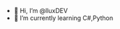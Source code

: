 - 👋 Hi, I’m @lluxDEV
- 🌱 I’m currently learning C#,Python


<!---
lluxDEV/lluxDEV is a ✨ special ✨ repository because its `README.md` (this file) appears on your GitHub profile.
You can click the Preview link to take a look at your changes.
--->
